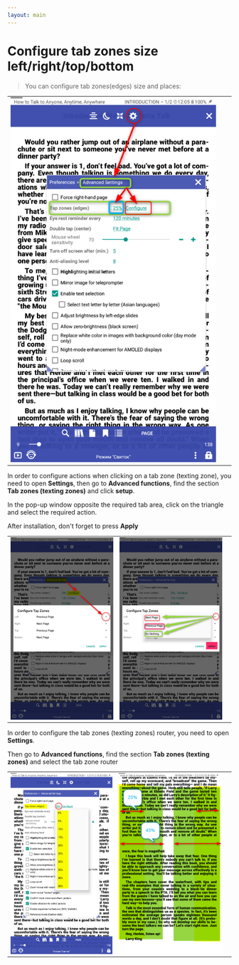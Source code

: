 ```yaml
---
layout: main
---
```


# Configure tab zones size  left/right/top/bottom

> You can configure tab zones(edges) size and places:

||||
|-|-|-|
|![](1.png)|

In order to configure actions when clicking on a tab zone (texting zone), you need to open **Settings**, 
then go to **Advanced functions**, find the section **Tab zones (texting zones)** and click **setup**. 

In the pop-up window opposite the required tab area, click on the triangle and select the required action. 

After installation, don't forget to press **Apply**

||||
|-|-|-|
|![](2.png)|![](3.png)|

In order to configure the tab zones (texting zones) router, you need to open **Settings**.

Then go to **Advanced functions**, find the section **Tab zones (texting zones)** and select the tab zone router

||||
|-|-|-|
|![](4.png)|![](5.png)|